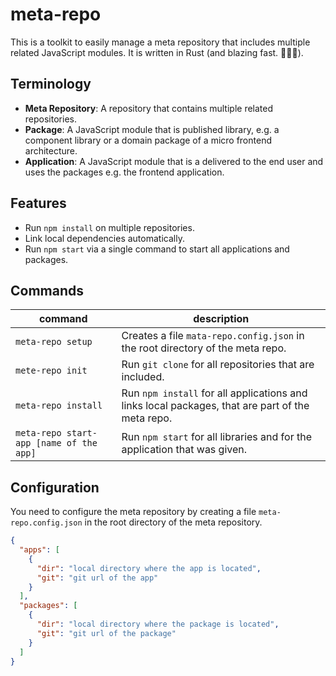 # meta-repo

This is a toolkit to easily manage a meta repository that includes multiple related JavaScript modules. It is written in Rust (and blazing
fast. 🚀🚀🚀).

## Terminology

- **Meta Repository**: A repository that contains multiple related repositories.
- **Package**: A JavaScript module that is published library, e.g. a component library or a domain package of a micro frontend architecture.
- **Application**: A JavaScript module that is a delivered to the end user and uses the packages e.g. the frontend application.

## Features

- Run `npm install` on multiple repositories.
- Link local dependencies automatically.
- Run `npm start` via a single command to start all applications and packages.

## Commands

| command                                 | description                                                                                      |
|-----------------------------------------|--------------------------------------------------------------------------------------------------|
| `meta-repo setup`                       | Creates a file `mata-repo.config.json` in the root directory of the meta repo.                   |
| `mete-repo init`                        | Run `git clone` for all repositories that are included.                                          |
| `meta-repo install`                     | Run `npm install` for all applications and links local packages, that are part of the meta repo. |
| `meta-repo start-app [name of the app]` | Run `npm start` for all libraries and for the application that was given.                        |

## Configuration

You need to configure the meta repository by creating a file `meta-repo.config.json` in the root directory of the meta repository.

```json
{
  "apps": [
    {
      "dir": "local directory where the app is located",
      "git": "git url of the app"
    }
  ],
  "packages": [
    {
      "dir": "local directory where the package is located",
      "git": "git url of the package"
    }
  ]
}
```